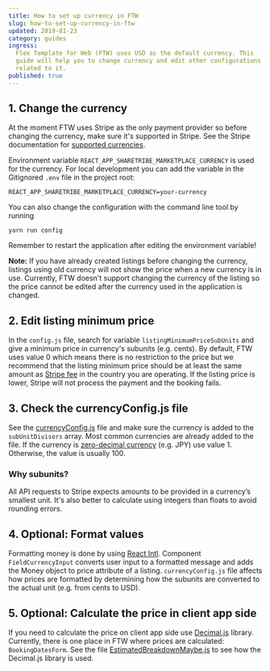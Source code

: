 ```yaml
---
title: How to set up currency in FTW
slug: how-to-set-up-currency-in-ftw
updated: 2019-01-23
category: guides
ingress:
  Flex Template for Web (FTW) uses USD as the default currency. This
  guide will help you to change currency and edit other configurations
  related to it.
published: true
---
```


## 1. Change the currency

At the moment FTW uses Stripe as the only payment provider so before
changing the currency, make sure it's supported in Stripe. See the
Stripe documentation for
[supported currencies](https://stripe.com/docs/currencies).

Environment variable `REACT_APP_SHARETRIBE_MARKETPLACE_CURRENCY` is used
for the currency. For local development you can add the variable in the
Gitignored `.env` file in the project root:

```
REACT_APP_SHARETRIBE_MARKETPLACE_CURRENCY=your-currency
```

You can also change the configuration with the command line tool by
running

```
yarn run config
```

Remember to restart the application after editing the environment
variable!

**Note:** If you have already created listings before changing the
currency, listings using old currency will not show the price when a new
currency is in use. Currently, FTW doesn't support changing the currency
of the listing so the price cannot be edited after the currency used in
the application is changed.

## 2. Edit listing minimum price

In the `config.js` file, search for variable
`listingMinimumPriceSubUnits` and give a minimum price in currency's
subunits (e.g. cents). By default, FTW uses value 0 which means there is
no restriction to the price but we recommend that the listing minimum
price should be at least the same amount as
[Stripe fee](https://stripe.com/docs/currencies#minimum-and-maximum-charge-amounts)
in the country you are operating. If the listing price is lower, Stripe
will not process the payment and the booking fails.

## 3. Check the currencyConfig.js file

See the
[currencyConfig.js](https://github.com/sharetribe/flex-template-web/blob/master/src/util/currencyConfig.js)
file and make sure the currency is added to the `subUnitDivisors` array.
Most common currencies are already added to the file. If the currency is
[zero-decimal currency](https://stripe.com/docs/currencies#zero-decimal)
(e.g. JPY) use value 1. Otherwise, the value is usually 100.

### Why subunits?

All API requests to Stripe expects amounts to be provided in a
currency’s smallest unit. It's also better to calculate using integers
than floats to avoid rounding errors.

## 4. Optional: Format values

Formatting money is done by using
[React Intl](https://github.com/yahoo/react-intl). Component
`FieldCurrencyInput` converts user input to a formatted message and adds
the Money object to price attribute of a listing. `currencyConfig.js`
file affects how prices are formatted by determining how the subunits
are converted to the actual unit (e.g. from cents to USD).

## 5. Optional: Calculate the price in client app side

If you need to calculate the price on client app side use
[Decimal.js](https://github.com/MikeMcl/decimal.js/) library. Currently,
there is one place in FTW where prices are calculated:
`BookingDatesForm`. See the file
[EstimatedBreakdownMaybe.js](https://github.com/sharetribe/flex-template-web/blob/master/src/forms/BookingDatesForm/EstimatedBreakdownMaybe.js)
to see how the Decimal.js library is used.

